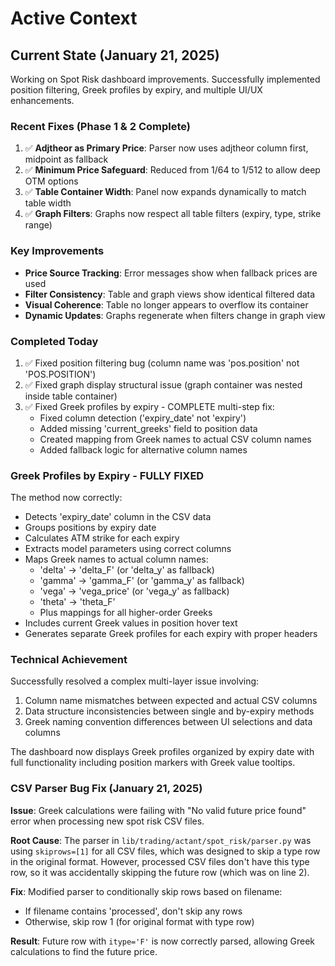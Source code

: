 # Active Context

## Current State (January 21, 2025)
Working on Spot Risk dashboard improvements. Successfully implemented position filtering, Greek profiles by expiry, and multiple UI/UX enhancements.

### Recent Fixes (Phase 1 & 2 Complete)
1. ✅ **Adjtheor as Primary Price**: Parser now uses adjtheor column first, midpoint as fallback
2. ✅ **Minimum Price Safeguard**: Reduced from 1/64 to 1/512 to allow deep OTM options
3. ✅ **Table Container Width**: Panel now expands dynamically to match table width
4. ✅ **Graph Filters**: Graphs now respect all table filters (expiry, type, strike range)

### Key Improvements
- **Price Source Tracking**: Error messages show when fallback prices are used
- **Filter Consistency**: Table and graph views show identical filtered data
- **Visual Coherence**: Table no longer appears to overflow its container
- **Dynamic Updates**: Graphs regenerate when filters change in graph view

### Completed Today
1. ✅ Fixed position filtering bug (column name was 'pos.position' not 'POS.POSITION')
2. ✅ Fixed graph display structural issue (graph container was nested inside table container)
3. ✅ Fixed Greek profiles by expiry - COMPLETE multi-step fix:
   - Fixed column detection ('expiry_date' not 'expiry')
   - Added missing 'current_greeks' field to position data
   - Created mapping from Greek names to actual CSV column names
   - Added fallback logic for alternative column names

### Greek Profiles by Expiry - FULLY FIXED
The method now correctly:
- Detects 'expiry_date' column in the CSV data
- Groups positions by expiry date
- Calculates ATM strike for each expiry
- Extracts model parameters using correct columns
- Maps Greek names to actual column names:
  - 'delta' → 'delta_F' (or 'delta_y' as fallback)
  - 'gamma' → 'gamma_F' (or 'gamma_y' as fallback)
  - 'vega' → 'vega_price' (or 'vega_y' as fallback)
  - 'theta' → 'theta_F'
  - Plus mappings for all higher-order Greeks
- Includes current Greek values in position hover text
- Generates separate Greek profiles for each expiry with proper headers

### Technical Achievement
Successfully resolved a complex multi-layer issue involving:
1. Column name mismatches between expected and actual CSV columns
2. Data structure inconsistencies between single and by-expiry methods
3. Greek naming convention differences between UI selections and data columns

The dashboard now displays Greek profiles organized by expiry date with full functionality including position markers with Greek value tooltips.

### CSV Parser Bug Fix (January 21, 2025)
**Issue**: Greek calculations were failing with "No valid future price found" error when processing new spot risk CSV files.

**Root Cause**: The parser in `lib/trading/actant/spot_risk/parser.py` was using `skiprows=[1]` for all CSV files, which was designed to skip a type row in the original format. However, processed CSV files don't have this type row, so it was accidentally skipping the future row (which was on line 2).

**Fix**: Modified parser to conditionally skip rows based on filename:
- If filename contains 'processed', don't skip any rows
- Otherwise, skip row 1 (for original format with type row)

**Result**: Future row with `itype='F'` is now correctly parsed, allowing Greek calculations to find the future price.